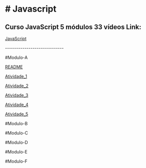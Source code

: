 <h1># Javascript</h1>

 <h2>Curso  JavaScript 5 módulos 33 vídeos Link:</h2>
 
<a href="https://youtu.be/1-w1RfGIov4" target="_blank">JavaScript</a>

<p>------------------------------</p>

#Modulo-A

<a href="https://rexoliveira.github.io/javascript/Modulo-A/README.html" target="_blank" >README</a>

<a href="https://rexoliveira.github.io/javascript/Modulo-A" target="_blank" > Atividade_1</a>

<a href="https://rexoliveira.github.io/javascript/Modulo-A" target="_blank" > Atividade_2</a>

<a href="https://rexoliveira.github.io/javascript/Modulo-A" target="_blank" > Atividade_3</a>

<a href="https://rexoliveira.github.io/javascript/Modulo-A" target="_blank" > Atividade_4</a>

<a href="https://rexoliveira.github.io/javascript/Modulo-A" target="_blank" > Atividade_5</a>

<p>#Modulo-B</p>
<p>#Modulo-C</p>
<p>#Modulo-D</p>
<p>#Modulo-E</p>
<p>#Modulo-F</p>




